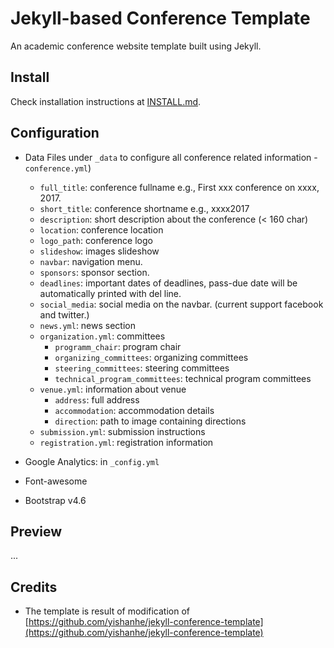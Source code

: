 # Jekyll-based Conference Template

An academic conference website template built using Jekyll.

## Install

Check installation instructions at [INSTALL.md](INSTALL.md).

## Configuration

- Data Files under `_data` to configure all conference related information
  -`conference.yml`)
    - `full_title`: conference fullname e.g., First xxx conference on xxxx, 2017.
    - `short_title`: conference shortname e.g., xxxx2017
    - `description`: short description about the conference (< 160 char)
    - `location`: conference location
    - `logo_path`: conference logo
    - `slideshow`: images slideshow
    - `navbar`: navigation menu.
    - `sponsors`: sponsor section.
    - `deadlines`: important dates of deadlines, pass-due date will be automatically printed with del line.
    - `social_media`: social media on the navbar. (current support facebook and twitter.)
  - `news.yml`: news section
  - `organization.yml`: committees
    - `programm_chair`: program chair
    - `organizing_committees`: organizing committees
    - `steering_committees`: steering committees
    - `technical_program_committees`: technical program committees
  - `venue.yml`: information about venue
    - `address`: full address
    - `accommodation`: accommodation details
    - `direction`: path to image containing directions
  - `submission.yml`: submission instructions
  - `registration.yml`: registration information

- Google Analytics: in `_config.yml`
- Font-awesome
- Bootstrap v4.6

## Preview

...


## Credits

* The template is result of modification of [https://github.com/yishanhe/jekyll-conference-template](https://github.com/yishanhe/jekyll-conference-template)